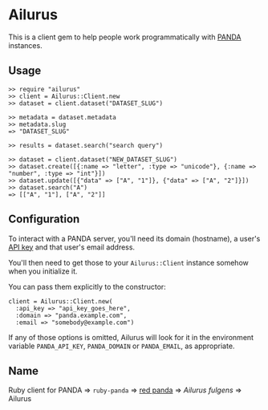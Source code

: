 # Ailurus #

This is a client gem to help people work programmatically with
[PANDA](http://pandaproject.net/) instances.

## Usage ##

    >> require "ailurus"
    >> client = Ailurus::Client.new
    >> dataset = client.dataset("DATASET_SLUG")

    >> metadata = dataset.metadata
    >> metadata.slug
    => "DATASET_SLUG"

    >> results = dataset.search("search query")

    >> dataset = client.dataset("NEW_DATASET_SLUG")
    >> dataset.create([{:name => "letter", :type => "unicode"}, {:name => "number", :type => "int"}])
    >> dataset.update([{"data" => ["A", "1"]}, {"data" => ["A", "2"]}])
    >> dataset.search("A")
    => [["A", "1"], ["A", "2"]]

## Configuration ##

To interact with a PANDA server, you'll need its domain (hostname), a user's
[API key](http://panda.readthedocs.org/en/1.1.1/api_keys.html) and that user's
email address.

You'll then need to get those to your `Ailurus::Client` instance somehow when
you initialize it.

You can pass them explicitly to the constructor:

    client = Ailurus::Client.new(
      :api_key => "api_key_goes_here",
      :domain => "panda.example.com",
      :email => "somebody@example.com")

If any of those options is omitted, Ailurus will look for it in the environment
variable `PANDA_API_KEY`, `PANDA_DOMAIN` or `PANDA_EMAIL`, as appropriate.

## Name ##

Ruby client for PANDA => `ruby-panda` =>
[red panda](http://en.wikipedia.org/wiki/Red_panda) => _Ailurus fulgens_ =>
Ailurus
